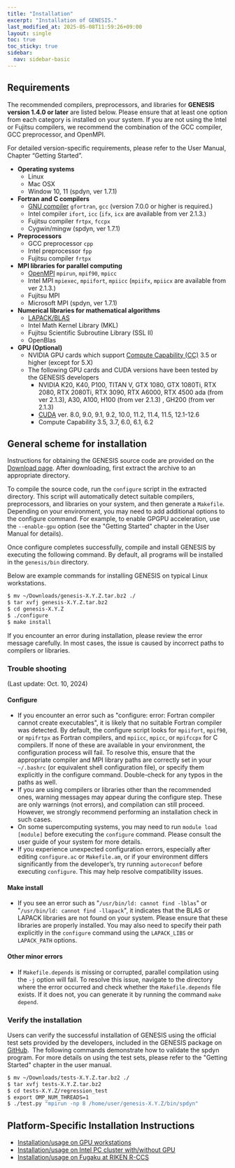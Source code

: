 ```yaml
---
title: "Installation"
excerpt: "Installation of GENESIS."
last_modified_at: 2025-05-08T11:59:26+09:00
layout: single
toc: true
toc_sticky: true
sidebar:
  nav: sidebar-basic
---
```


## Requirements

The recommended compilers, preprocessors, and libraries for **GENESIS version
1.4.0 or later** are listed below. Please ensure that at least one option from
each category is installed on your system. If you are not using the Intel or
Fujitsu compilers, we recommend the combination of the GCC compiler, GCC
preprocessor, and OpenMPI.

For detailed version-specific requirements, please refer to the User Manual,
Chapter “Getting Started”.

-   **Operating systems**
    -   Linux
    -   Mac OSX
    -   Window 10, 11 (spdyn, ver 1.7.1)
-   **Fortran and C compilers**
    -   [GNU compiler](https://gcc.gnu.org/) `gfortran`, `gcc` (version 7.0.0 or
        higher is required.)
    -   Intel compiler `ifort`, `icc` (`ifx`, `icx` are available from
        ver 2.1.3.)
    -   Fujitsu compiler `frtpx`, `fccpx`
    -   Cygwin/mingw (spdyn, ver 1.7.1)
-   **Preprocessors**
    -   GCC preprocessor `cpp`
    -   Intel preprocessor `fpp`
    -   Fujitsu compiler `frtpx`
-   **MPI libraries for parallel computing**
    -   [OpenMPI](https://www.open-mpi.org/) `mpirun`, `mpif90`, `mpicc`
    -   Intel MPI `mpiexec`, `mpiifort`, `mpiicc` (`mpiifx`, `mpiicx`
        are available from ver 2.1.3.)
    -   Fujitsu MPI
    -   Microsoft MPI (spdyn, ver 1.7.1)
-   **Numerical libraries for mathematical algorithms**
    -   [LAPACK/BLAS](http://www.netlib.org/lapack/)
    -   Intel Math Kernel Library (MKL)
    -   Fujitsu Scientific Subroutine Library (SSL II)
    -   OpenBlas
-   **GPU (Optional)**
    -   NVIDIA GPU cards which support [Compute Capability
        (CC)](https://developer.nvidia.com/cuda-gpus) 3.5 or higher (except for 5.X)
    -   The following GPU cards and CUDA versions have been tested by
        the GENESIS developers
        -   NVIDIA K20, K40, P100, TITAN V, GTX 1080, GTX 1080Ti, RTX
            2080, RTX 2080Ti, RTX 3090, RTX A6000, RTX 4500 ada (from
            ver 2.1.3), A30, A100, H100 (from ver 2.1.3) , GH200 (from
            ver 2.1.3)
        -   [CUDA](https://developer.nvidia.com/cuda-toolkit) ver. 8.0, 9.0, 9.1, 9.2, 10.0,
            11.2, 11.4, 11.5, 12.1-12.6
        -   Compute Capability 3.5, 3.7, 6.0, 6.1, 6.2

##  General scheme for installation

Instructions for obtaining the GENESIS source code are provided on the [Download page](/docs/download/).
After downloading, first extract the archive to an appropriate directory.

To compile the source code, run the `configure` script in the extracted directory. 
This script will automatically detect suitable compilers, preprocessors, and libraries on your system, and then generate a `Makefile`. 
Depending on your environment, you may need to add additional options to the configure command. 
For example, to enable GPGPU acceleration, use the `--enable-gpu` option (see the "Getting Started" chapter in the User Manual for details).

Once configure completes successfully, compile and install GENESIS by executing the following command. 
By default, all programs will be installed in the `genesis/bin` directory.

Below are example commands for installing GENESIS on typical Linux workstations.

```bash
$ mv ~/Downloads/genesis-X.Y.Z.tar.bz2 ./
$ tar xvfj genesis-X.Y.Z.tar.bz2
$ cd genesis-X.Y.Z
$ ./configure
$ make install
```

If you encounter an error during installation, please review the error message
carefully. In most cases, the issue is caused by incorrect paths to compilers or
libraries.


### Trouble shooting 

(Last update: Oct. 10, 2024)

#### Configure

- If you encounter an error such as "configure: error: Fortran compiler cannot create executables", it is likely that no suitable Fortran compiler was detected. By default, the configure script looks for `mpiifort`, `mpif90`, or `mpifrtpx` as Fortran compilers, and `mpiicc`, `mpicc`, or `mpifccpx` for C compilers. If none of these are available in your environment, the configuration process will fail. To resolve this, ensure that the appropriate compiler and MPI library paths are correctly set in your `~/.bashrc` (or equivalent shell configuration file), or specify them explicitly in the configure command. Double-check for any typos in the paths as well.
- If you are using compilers or libraries other than the recommended ones, warning messages may appear during the configure step. These are only warnings (not errors), and compilation can still proceed. However, we strongly recommend performing an installation check in such cases.
- On some supercomputing systems, you may need to run `module load [module]` before executing the `configure` command. Please consult the user guide of your system for more details.
- If you experience unexpected configuration errors, especially after editing `configure.ac` or `Makefile.am`, or if your environment differs significantly from the developer’s, try running `autoreconf` before executing `configure`. This may help resolve compatibility issues.


#### Make install

- If you see an error such as "`/usr/bin/ld: cannot find -lblas`" or "`/usr/bin/ld: cannot find -llapack`", it indicates that the BLAS or LAPACK libraries are not found on your system. Please ensure that these libraries are properly installed. You may also need to specify their path explicitly in the `configure` command using the `LAPACK_LIBS` or `LAPACK_PATH` options.

#### Other minor errors

- If `Makefile.depends` is missing or corrupted, parallel compilation using the `-j` option will fail.  To resolve this issue, navigate to the directory where the error occurred and check whether the `Makefile.depends` file exists. If it does not, you can generate it by running the command `make depend`.


### Verify the installation


Users can verify the successful installation of GENESIS using the official test sets provided by the developers, included in the GENESIS package on [GitHub](https://github.com/genesis-release-r-ccs/genesis/tree/main/tests).  
The following commands demonstrate how to validate the spdyn program. For more details on using the test sets, please refer to the "Getting Started" chapter in the user manual.

```bash
$ mv ~/Downloads/tests-X.Y.Z.tar.bz2 ./
$ tar xvfj tests-X.Y.Z.tar.bz2
$ cd tests-X.Y.Z/regression_test
$ export OMP_NUM_THREADS=1
$ ./test.py "mpirun -np 8 /home/user/genesis-X.Y.Z/bin/spdyn"
```

## Platform-Specific Installation Instructions

- [Installation/usage on GPU workstations](/docs/usage_on_gpu_workstations/)
- [Installation/usage on Intel PC cluster with/without GPU](/docs/usage_on_gpu_workstations/)
- [Installation/usage on Fugaku at RIKEN R-CCS](/tutorials/genesis_tutorial_appendix_3_2022/)

<!--
## Old systems
-   [Installation/usage on HOKUSAI GreatWave (FX100) and BigWaterfall at RIKEN ACCC](/docs/usage_on_hokusai/)
-   [Installation/usage on K-computer at RIKEN R-CCS](/docs/usage_on_k_computer/)
-   [Installation/usage on TSUBAME2.5 at Tokyo Institute of Technology](/docs/usage_on_tsubame/)
-->
